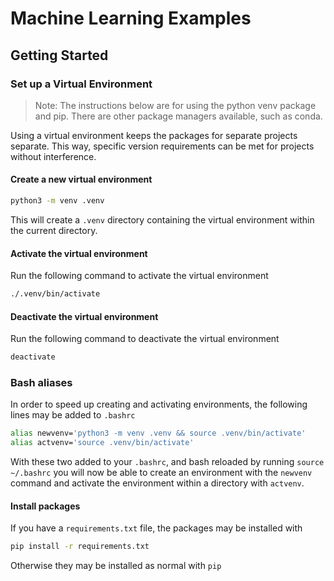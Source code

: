 # Machine Learning Examples

## Getting Started

### Set up a Virtual Environment

> Note: The instructions below are for using the python venv package and pip.
> There are other package managers available, such as conda.

Using a virtual environment keeps the packages for separate projects separate.
This way, specific version requirements can be met for projects without
interference.

#### Create a new virtual environment

```bash 
python3 -m venv .venv 
```

This will create a ```.venv``` directory containing the virtual environment 
within the current directory.

#### Activate the virtual environment

Run the following command to activate the virtual environment 

```bash
./.venv/bin/activate
```

#### Deactivate the virtual environment 

Run the following command to deactivate the virtual environment 

```bash 
deactivate 
```

### Bash aliases 

In order to speed up creating and activating environments, the following lines 
may be added to ```.bashrc```

```bash
alias newvenv='python3 -m venv .venv && source .venv/bin/activate'
alias actvenv='source .venv/bin/activate'
```
With these two added to your ```.bashrc```, and bash reloaded by running 
```source ~/.bashrc``` you will now be able to create an environment with the
```newvenv``` command and activate the environment within a directory with
```actvenv```.

#### Install packages 

If you have a ```requirements.txt``` file, the packages may be installed with 

```bash
pip install -r requirements.txt 
```

Otherwise they may be installed as normal with ```pip```


